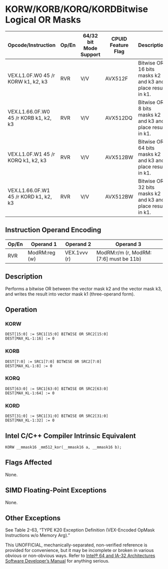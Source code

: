 # KORW/KORB/KORQ/KORD**Bitwise Logical OR Masks**

| Opcode/Instruction                    | Op/En | 64/32 bit Mode Support | CPUID Feature Flag | Description                                                |
| ------------------------------------- | ----- | ---------------------- | ------------------ | ---------------------------------------------------------- |
| VEX.L1.0F.W0 45 /r KORW k1, k2, k3    | RVR   | V/V                    | AVX512F            | Bitwise OR 16 bits masks k2 and k3 and place result in k1. |
| VEX.L1.66.0F.W0 45 /r KORB k1, k2, k3 | RVR   | V/V                    | AVX512DQ           | Bitwise OR 8 bits masks k2 and k3 and place result in k1.  |
| VEX.L1.0F.W1 45 /r KORQ k1, k2, k3    | RVR   | V/V                    | AVX512BW           | Bitwise OR 64 bits masks k2 and k3 and place result in k1. |
| VEX.L1.66.0F.W1 45 /r KORD k1, k2, k3 | RVR   | V/V                    | AVX512BW           | Bitwise OR 32 bits masks k2 and k3 and place result in k1. |

## Instruction Operand Encoding

| Op/En | Operand 1     | Operand 2    | Operand 3                              |
| ----- | ------------- | ------------ | -------------------------------------- |
| RVR   | ModRM:reg (w) | VEX.1vvv (r) | ModRM:r/m (r, ModRM:[7:6] must be 11b) |

## Description

Performs a bitwise OR between the vector mask k2 and the vector mask k3, and writes the result into vector mask k1 (three-operand form).

## Operation

### KORW

```
DEST[15:0] := SRC1[15:0] BITWISE OR SRC2[15:0]
DEST[MAX_KL-1:16] := 0

```

### KORB

```
DEST[7:0] := SRC1[7:0] BITWISE OR SRC2[7:0]
DEST[MAX_KL-1:8] := 0

```

### KORQ

```
DEST[63:0] := SRC1[63:0] BITWISE OR SRC2[63:0]
DEST[MAX_KL-1:64] := 0

```

### KORD

```
DEST[31:0] := SRC1[31:0] BITWISE OR SRC2[31:0]
DEST[MAX_KL-1:32] := 0

```

## Intel C/C++ Compiler Intrinsic Equivalent

```
KORW __mmask16 _mm512_kor(__mmask16 a, __mmask16 b);

```

## Flags Affected

None.

## SIMD Floating-Point Exceptions

None.

## Other Exceptions

See Table 2-63, “TYPE K20 Exception Definition (VEX-Encoded OpMask Instructions w/o Memory Arg).”

This UNOFFICIAL, mechanically-separated, non-verified reference is provided for convenience, but it may be
incomplete or broken in various obvious or non-obvious
ways. Refer to [Intel® 64 and IA-32 Architectures Software Developer’s Manual](https://software.intel.com/en-us/download/intel-64-and-ia-32-architectures-sdm-combined-volumes-1-2a-2b-2c-2d-3a-3b-3c-3d-and-4) for anything serious.
